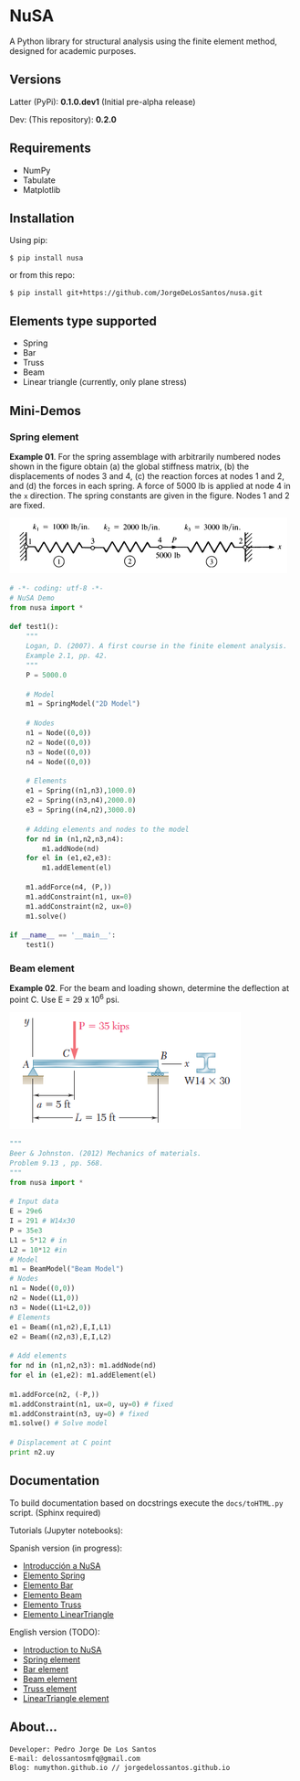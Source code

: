 # NuSA

A Python library for structural analysis using the finite element method, designed for academic purposes.

## Versions

Latter (PyPi): **0.1.0.dev1** (Initial pre-alpha release)

Dev: (This repository): **0.2.0**

## Requirements

* NumPy
* Tabulate
* Matplotlib


## Installation

Using pip: 

```
$ pip install nusa
```

or from this repo:

```
$ pip install git+https://github.com/JorgeDeLosSantos/nusa.git
```


## Elements type supported

* Spring
* Bar
* Truss
* Beam
* Linear triangle (currently, only plane stress)

## Mini-Demos

### Spring element

**Example 01**. For the spring assemblage with arbitrarily numbered nodes shown in the figure 
obtain (a) the global stiffness matrix, (b) the displacements of nodes 3 and 4, (c) the 
reaction forces at nodes 1 and 2, and (d) the forces in each spring. A force of 5000 lb
is applied at node 4 in the `x` direction. The spring constants are given in the figure.
Nodes 1 and 2 are fixed.

![](docs/nusa-info/es/src/spring-element/example_01.PNG)

```python
# -*- coding: utf-8 -*-
# NuSA Demo
from nusa import *
    
def test1():
    """
    Logan, D. (2007). A first course in the finite element analysis.
    Example 2.1, pp. 42.
    """
    P = 5000.0

    # Model
    m1 = SpringModel("2D Model")

    # Nodes
    n1 = Node((0,0))
    n2 = Node((0,0))
    n3 = Node((0,0))
    n4 = Node((0,0))

    # Elements
    e1 = Spring((n1,n3),1000.0)
    e2 = Spring((n3,n4),2000.0)
    e3 = Spring((n4,n2),3000.0)

    # Adding elements and nodes to the model
    for nd in (n1,n2,n3,n4):
        m1.addNode(nd)
    for el in (e1,e2,e3):
        m1.addElement(el)

    m1.addForce(n4, (P,))
    m1.addConstraint(n1, ux=0)
    m1.addConstraint(n2, ux=0)
    m1.solve()

if __name__ == '__main__':
    test1()
```


### Beam element

**Example 02**. For the beam and loading shown, determine the deflection at point C. 
Use E = 29 x 10<sup>6</sup> psi.

![](docs/nusa-info/es/src/beam-element/P913_beer.PNG)

```python
"""
Beer & Johnston. (2012) Mechanics of materials. 
Problem 9.13 , pp. 568.
"""
from nusa import *

# Input data 
E = 29e6
I = 291 # W14x30 
P = 35e3
L1 = 5*12 # in
L2 = 10*12 #in
# Model
m1 = BeamModel("Beam Model")
# Nodes
n1 = Node((0,0))
n2 = Node((L1,0))
n3 = Node((L1+L2,0))
# Elements
e1 = Beam((n1,n2),E,I,L1)
e2 = Beam((n2,n3),E,I,L2)

# Add elements 
for nd in (n1,n2,n3): m1.addNode(nd)
for el in (e1,e2): m1.addElement(el)
    
m1.addForce(n2, (-P,))
m1.addConstraint(n1, ux=0, uy=0) # fixed 
m1.addConstraint(n3, uy=0) # fixed
m1.solve() # Solve model

# Displacement at C point
print n2.uy
```

## Documentation

To build documentation based on docstrings execute the `docs/toHTML.py` script. (Sphinx required)

Tutorials (Jupyter notebooks):

Spanish version (in progress):

* [Introducción a NuSA](docs/nusa-info/es/intro-nusa.ipynb)
* [Elemento Spring](docs/nusa-info/es/spring-element.ipynb)
* [Elemento Bar](docs/nusa-info/es/bar-element.ipynb)
* [Elemento Beam](docs/nusa-info/es/beam-element.ipynb)
* [Elemento Truss](docs/nusa-info/es/truss-element.ipynb)
* [Elemento LinearTriangle](docs/nusa-info/es/linear-triangle-element.ipynb)

English version (TODO): 

* [Introduction to NuSA](docs/nusa-info/en/intro-nusa.ipynb)
* [Spring element](docs/nusa-info/en/spring-element.ipynb)
* [Bar element](docs/nusa-info/en/bar-element.ipynb)
* [Beam element](docs/nusa-info/en/beam-element.ipynb)
* [Truss element](docs/nusa-info/en/truss-element.ipynb)
* [LinearTriangle element](docs/nusa-info/en/linear-triangle-element.ipynb)


## About...

```
Developer: Pedro Jorge De Los Santos
E-mail: delossantosmfq@gmail.com
Blog: numython.github.io // jorgedelossantos.github.io
```